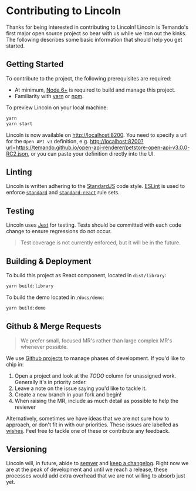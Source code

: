 # Contributing to Lincoln

Thanks for being interested in contributing to Lincoln! Lincoln is Temando's first major open source project so bear with us while we iron out the kinks. The following describes some basic information that should help you get started.

## Getting Started

To contribute to the project, the following prerequisites are required:

- At minimum, [Node 6+](https://nodejs.org) is required to build and manage this project.
- Familiarity with [yarn](https://yarnpkg.com) or [npm](https://docs.npmjs.com/).

To preview Lincoln on your local machine:

```sh
yarn
yarn start
```

Lincoln is now available on <http://localhost:8200>. You need to specify a url for the `Open API v3` definition, e.g. <http://localhost:8200?url=https://temando.github.io/open-api-renderer/petstore-open-api-v3.0.0-RC2.json>, or you can paste your definition directly into the UI.

## Linting

Lincoln is written adhering to the [StandardJS](https://standardjs.com/) code style. [ESLint](http://eslint.org/) is used to enforce [`standard`](https://github.com/feross/eslint-config-standard) and [`standard-react`](https://github.com/feross/eslint-config-standard-react) rule sets.

## Testing

Lincoln uses [Jest](https://facebook.github.io/jest/) for testing. Tests should be committed with each code change to ensure regressions do not occur.

> Test coverage is not currently enforced, but it will be in the future.

## Building & Deployment

To build this project as React component, located in `dist/library`:

```sh
yarn build:library
```

To build the demo located in `/docs/demo`:

```sh
yarn build:demo
```

## Github & Merge Requests

> We prefer small, focused MR's rather than large complex MR's whenever possible.

We use [Github projects](https://github.com/temando/open-api-renderer/projects) to manage phases of development. If you'd like to chip in:

1. Open a project and look at the *TODO* column for unassigned work. Generally it's in priority order.
1. Leave a note on the issue saying you'd like to tackle it.
1. Create a new branch in your fork and begin!
1. When raising the MR, include as much detail as possible to help the reviewer

Alternatively, sometimes we have ideas that we are not sure how to approach, or don't fit in with our priorities. These issues are labelled as [wishes](https://github.com/temando/open-api-renderer/issues?q=is%3Aissue+is%3Aopen+label%3Awish). Feel free to tackle one of these or contribute any feedback.

## Versioning

Lincoln will, in future, abide to [semver](http://semver.org/) and [keep a changelog](http://keepachangelog.com/en/1.0.0/). Right now we are at the peak of development and until we reach a release, these processes would add extra overhead that we are not willing to absorb just yet.
